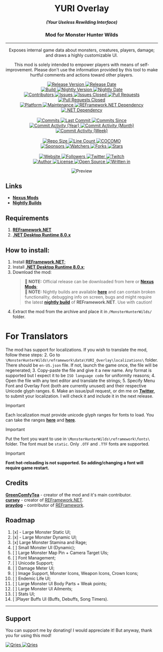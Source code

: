#
<p align="center">
	<h1 align="center"><b>YURI Overlay</b></h1>
	<h5 align="center"><b>(Your Useless Rewilding Interface)</b></h2>
	<h3 align="center"><b>Mod for Monster Hunter Wilds</b></h2>
	<hr>
	<p align="center">Exposes internal game data about monsters, creatures, players, damage; and draws a highly customizable UI.</p>
	<p align="center">This mod is solely intended to empower players with means of self-improvement. Please don't use the information provided by this tool to make hurtful comments and actions toward other players.</p>
</p>

<p align="center">
	<a href="https://github.com/GreenComfyTea/MHWs-YURI-Overlay/releases">
		<img alt="Release Version" src="https://custom-icon-badges.demolab.com/github/v/release/GreenComfyTea/MHWs-YURI-Overlay?logo=tag" />
	</a>
	<a href="https://github.com/GreenComfyTea/MHWs-YURI-Overlay/releases">
		<img alt="Release Date" src="https://custom-icon-badges.demolab.com/github/release-date/GreenComfyTea/MHWs-YURI-Overlay?logo=clock" />
	</a>
	<br>
	<a href="https://github.com/GreenComfyTea/MHWs-YURI-Overlay/releases">
		<img alt="Build" src="https://custom-icon-badges.demolab.com/github/actions/workflow/status/GreenComfyTea/MHWs-YURI-Overlay/build-and-create-release.yml" />
	</a>
	<a href="https://github.com/GreenComfyTea/MHWs-YURI-Overlay-Nightly/releases">
		<img alt="Nightly Version" src="https://custom-icon-badges.demolab.com/github/v/release/GreenComfyTea/MHWs-YURI-Overlay-Nightly?display_name=release&logo=tag" />
	</a>
	<a href="https://github.com/GreenComfyTea/MHWs-YURI-Overlay-Nightly/releases">
		<img alt="Nightly Date" src="https://custom-icon-badges.demolab.com/github/release-date/GreenComfyTea/MHWs-YURI-Overlay-Nightly?logo=clock" />
	</a>
	<br>
	<a href="https://github.com/GreenComfyTea/MHWs-YURI-Overlay/graphs/contributors">
		<img alt="Contributors" src="https://custom-icon-badges.demolab.com/github/contributors/GreenComfyTea/MHWs-YURI-Overlay?logo=person-add" />
	</a>
	<a href="https://github.com/GreenComfyTea/MHWs-YURI-Overlay/issues">
		<img alt="Issues" src="https://custom-icon-badges.demolab.com/github/issues/GreenComfyTea/MHWs-YURI-Overlay?logo=issue-opened" />
	</a>
	<a href="https://github.com/GreenComfyTea/MHWs-YURI-Overlay/issues">
		<img alt="Issues Closed" src="https://custom-icon-badges.demolab.com/github/issues-closed/GreenComfyTea/MHWs-YURI-Overlay?logo=issue-closed" />
	</a>
	<a href="https://github.com/GreenComfyTea/MHWs-YURI-Overlay/pulls">
		<img alt="Pull Requests" src="https://custom-icon-badges.demolab.com/github/issues-pr/GreenComfyTea/MHWs-YURI-Overlay?logo=git-pull-request" />
	</a>
	<a href="https://github.com/GreenComfyTea/MHWs-YURI-Overlay/pulls">
		<img alt="Pull Requests Closed" src="https://custom-icon-badges.demolab.com/github/issues-pr-closed/GreenComfyTea/MHWs-YURI-Overlay?logo=git-pull-request-closed" />
	</a>
	<br>
	<a href="">
		<img alt="Platform" src="https://custom-icon-badges.demolab.com/badge/platform-win-blue?logo=device-desktop" />
	</a>
	<a href="">
		<img alt="Maintenance" src="https://custom-icon-badges.demolab.com/maintenance/yes/2025?logo=tools" />
	</a>
	<a href="https://GreenComfyTeanexusmods.com/monsterhunterrise/mods/26">
		<img alt="REFramework.NET Dependency" src="https://custom-icon-badges.demolab.com/badge/dependency-REFramework.NET-green?logo=package-dependencies" />
	</a>
	<a href="https://GreenComfyTeanexusmods.com/monsterhunterrise/mods/26">
		<img alt=".NET Dependency" src="https://custom-icon-badges.demolab.com/badge/dependency-.NET%20Desktop%20Runtime%208.0.x-green?logo=package-dependencies" />
	</a>
	<br>
	<br>
	<a href="https://github.com/GreenComfyTea/MHWs-YURI-Overlay/commits/main">
		<img alt="Commits" src="https://custom-icon-badges.demolab.com/github/commit-activity/t/GreenComfyTea/MHWs-YURI-Overlay?logo=git-commit" />
	</a>
	<a href="https://github.com/GreenComfyTea/MHWs-YURI-Overlay/commits/main">
		<img alt="Last Commit" src="https://custom-icon-badges.demolab.com/github/last-commit/GreenComfyTea/MHWs-YURI-Overlay?logo=git-commit" />
	</a>
	<a href="https://github.com/GreenComfyTea/MHWs-YURI-Overlay/commits/main">
		<img alt="Commits Since" src="https://custom-icon-badges.demolab.com/github/commit-activity/t/GreenComfyTea/MHWs-YURI-Overlay?logo=git-commit" />
	</a>
	<br>
	<a href="https://github.com/GreenComfyTea/MHWs-YURI-Overlay/graphs/commit-activity">
		<img alt="Commit Activity (Year)" src="https://custom-icon-badges.demolab.com/github/commit-activity/y/GreenComfyTea/MHWs-YURI-Overlay?logo=pulse" />
	</a>
	<a href="https://github.com/GreenComfyTea/MHWs-YURI-Overlay/graphs/commit-activity">
		<img alt="Commit Activity (Month)" src="https://custom-icon-badges.demolab.com/github/commit-activity/m/GreenComfyTea/MHWs-YURI-Overlay?logo=pulse" />
	</a>
	<a href="https://github.com/GreenComfyTea/MHWs-YURI-Overlay/graphs/commit-activity">
		<img alt="Commit Activity (Week)" src="https://custom-icon-badges.demolab.com/github/commit-activity/w/GreenComfyTea/MHWs-YURI-Overlay?logo=pulse" />
	</a>
	<br>
	<br>
	<a href="">
		<img alt="Repo Size" src="https://custom-icon-badges.demolab.com/github/repo-size/GreenComfyTea/MHWs-YURI-Overlay?logo=database" />
	</a>
	<a href="">
		<img alt="Line Count" src="https://sloc.xyz/github/GreenComfyTea/MHWs-YURI-Overlay" />
	</a>
	<a href="">
		<img alt="COCOMO" src="https://sloc.xyz/github/GreenComfyTea/MHWs-YURI-Overlay/?category=cocomo" />
	</a>
	<br>
	<a href="https://github.com/sponsors/GreenComfyTea">
		<img alt="Sponsors" src="https://custom-icon-badges.demolab.com/github/sponsors/GreenComfyTea?logo=heart" />
	</a>
	<a href="https://github.com/GreenComfyTea/MHWs-YURI-Overlay/watchers">
		<img alt="Watchers" src="https://custom-icon-badges.demolab.com/github/watchers/GreenComfyTea/MHWs-YURI-Overlay?logo=eye" />
	</a>
	<a href="https://github.com/GreenComfyTea/MHWs-YURI-Overlay/forks">
		<img alt="Forks" src="https://custom-icon-badges.demolab.com/github/forks/GreenComfyTea/MHWs-YURI-Overlay?logo=repo-forked" />
	</a>
	<a href="https://github.com/GreenComfyTea/MHWs-YURI-Overlay/stargazers">
		<img alt="Stars" src="https://custom-icon-badges.demolab.com/github/stars/GreenComfyTea/MHWs-YURI-Overlay?logo=star" />
	</a>
	<br>
	<br>
	<a href="https://nexusmods.com/monsterhunterwilds/mods/62">
		<img alt="Website" src="https://custom-icon-badges.demolab.com/website?down_color=red&down_message=down&up_color=brightgreen&up_message=up&logo=link&url=https://nexusmods.com/monsterhunterwilds/mods/62" />
	</a>
	<a href="https://github.com/GreenComfyTea?tab=followers">
		<img alt="Followers" src="https://custom-icon-badges.demolab.com/github/followers/GreenComfyTea?logo=people" />
	</a>
	<a href="https://twitter.com/GreenComfyTea">
		<img alt="Twitter" src="https://img.shields.io/twitter/follow/GreenComfyTea?logo=twitter" />
	</a>
	<a href="https://GreenComfyTeatwitch.tv/GreenComfyTea">
		<img alt="Twitch" src="https://img.shields.io/twitch/status/GreenComfyTea?logo=twitch" />
	</a>
	<br>
	<a href="https://github.com/GreenComfyTea">
		<img alt="Author" src="https://custom-icon-badges.demolab.com/badge/author-GreenComfyTea-green?logo=person" />
	</a>
	<a href="https://github.com/GreenComfyTea/MHWs-YURI-Overlay/blob/main/LICENSE">
		<img alt="License" src="https://custom-icon-badges.demolab.com/github/license/GreenComfyTea/MHWs-YURI-Overlay?logo=law" />
	</a>
	<a href="https://github.com/topics/open-source">
		<img alt="Open Source" src="https://img.shields.io/badge/open%20source-%20yes-brightgreen?logo=openvpn" />
	</a>
	<a href="https://learn.microsoft.com/en-us/dotnet/">
		<img alt="Written in" src="https://custom-icon-badges.demolab.com/badge/written%20in-c%23-178600?logo=terminal" />
	</a>
</p>

<p align="center">
	<a>
		<img align="center" alt="Preview" src="https://github.com/user-attachments/assets/59da30a1-8e9b-492d-a85c-ae40a42280e8" />
	</a>
</p>

## Links
* **[Nexus Mods](https://nexusmods.com/monsterhunterwilds/mods/62)**  
* **[Nightly Builds](https://github.com/GreenComfyTea/MHWs-YURI-Overlay-Nightly/releases)** 

## Requirements
1. **[REFramework.NET](https://github.com/GreenComfyTea/REFramework/releases/)**
2. **[.NET Desktop Runtime 8.0.x](https://dotnet.microsoft.com/en-us/download/dotnet/8.0)**

## How to install:
1. Install **[REFramework.NET](https://github.com/GreenComfyTea/REFramework/releases/)**;
2. Install **[.NET Desktop Runtime 8.0.x](https://dotnet.microsoft.com/en-us/download/dotnet/8.0)**;
3. Download the mod:
	>**:pushpin: NOTE:** Official release can be downloaded from here or **[Nexus Mods]([https://GreenComfyTeanexusmods.com/monsterhunterrise/mods/50](https://www.nexusmods.com/monsterhunterwilds/mods/62))**;  
	>**:pushpin: NOTE:** Nightly builds are available **[here](https://github.com/GreenComfyTea/MHWs-YURI-Overlay-Nightly)** and can contain broken functionality, debugging info on screen, bugs and might require the latest **[nightly build](https://github.com/GreenComfyTea/REFramework/releases/)** of **REFramework.NET**. Use with caution!
4. Extract the mod from the archive and place it in `/MonsterHunterWilds/` folder.

# For Translators
The mod has support for localizations. If you wish to translate the mod, follow these steps:
2. Go to `\MonsterHunterWilds\reframework\data\YURI_Overlay\localizations\` folder. There should be `en-US.json` file. If not, launch the game once, the file will be regenerated;
3. Copy-paste the file and give it a new name. Any format is supported but I expect it to be `ISO language code` for uniformity reasons;
4. Open the file with any text editor and translate the strings;
5. Specify Menu Font and Overlay Font (both are currently unused) and their respective Unicode glyph ranges.
6. Make an issue/pull request, or dm me on **[Twitter](https://twitter.com/GreenComfyTea)**, to submit your localization. I will check it and include it in the next release.

> [!IMPORTANT]
> Each localization must provide unicode glyph ranges for fonts to load. You can take the ranges **[here](https://github.com/Fexty12573/SharpPluginLoader/blob/master/SharpPluginLoader.Core/Rendering/GlyphRangeFactory.cs)** and **[here](https://jrgraphix.net/r/Unicode/)**.

> [!IMPORTANT]
> Put the font you want to use in `\MonsterHunterWilds\reframework\fonts\` folder. The font must be `static`. Only `.OTF` and `.TTF` fonts are supported.

> [!IMPORTANT]
> **Font hot-reloading is not supported. So adding/changing a font will require game restart.**


## Credits
**[GreenComfyTea](https://github.com/GreenComfyTea)** - creator of the mod and it's main contributor.  
**[cursey](https://github.com/cursey)** - creator of [REFramework.NET](https://GreenComfyTeanexusmods.com/monsterhunterrise/mods/26).  
**[praydog](https://github.com/praydog)** - contributor of [REFramework](https://GreenComfyTeanexusmods.com/monsterhunterrise/mods/26).

## Roadmap
1. [x] - Large Monster Static UI;
2. [x] - Large Monster Dynamic UI;
3. [x] Large Monster Stamina and Rage;
4. [ ] Small Monster UI (Dynamic);
5. [ ] Large Monster Map Pin + Camera Target UIs;
6. [ ] Font Management;
7. [ ] Unicode Support;
8. [ ] Damage Meter UI;
9. [ ] Image Support, Monster Icons, Weapon Icons, Crown Icons;
10. [ ] Endemic Life UI;
11. [ ] Large Monster UI Body Parts + Weak points;
12. [ ] Large Monster UI Ailments;
13. [ ] Stats UI;
14. [ ]Player Buffs UI (Buffs, Debuffs, Song Timers).

***
## Support

You can support me by donating! I would appreciate it! But anyway, thank you for using this mod!

 <a href="https://streamelements.com/GreenComfyTea/tip">
  <img alt="Qries" src="https://panels.twitch.tv/panel-48897356-image-c6155d48-b689-4240-875c-f3141355cb56">
</a>
<a href="https://ko-fi.com/GreenComfyTea">
  <img alt="Qries" src="https://panels.twitch.tv/panel-48897356-image-c2fcf835-87e4-408e-81e8-790789c7acbc">
</a>
